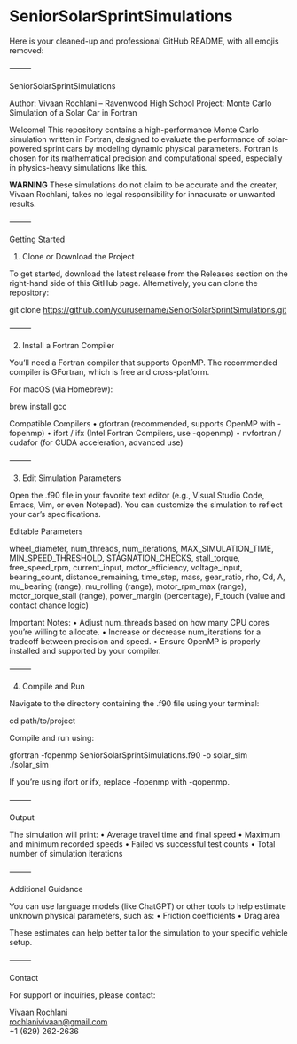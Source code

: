 # SeniorSolarSprintSimulations
Here is your cleaned-up and professional GitHub README, with all emojis removed:

⸻

SeniorSolarSprintSimulations

Author: Vivaan Rochlani – Ravenwood High School
Project: Monte Carlo Simulation of a Solar Car in Fortran

Welcome! This repository contains a high-performance Monte Carlo simulation written in Fortran, designed to evaluate the performance of solar-powered sprint cars by modeling dynamic physical parameters. Fortran is chosen for its mathematical precision and computational speed, especially in physics-heavy simulations like this.

**WARNING** 
These simulations do not claim to be accurate and the creater, Vivaan Rochlani, takes no legal responsibility for innacurate or unwanted results.

⸻

Getting Started

1. Clone or Download the Project

To get started, download the latest release from the Releases section on the right-hand side of this GitHub page. Alternatively, you can clone the repository:

git clone https://github.com/yourusername/SeniorSolarSprintSimulations.git


⸻

2. Install a Fortran Compiler

You’ll need a Fortran compiler that supports OpenMP. The recommended compiler is GFortran, which is free and cross-platform.

For macOS (via Homebrew):

brew install gcc

Compatible Compilers
	•	gfortran (recommended, supports OpenMP with -fopenmp)
	•	ifort / ifx (Intel Fortran Compilers, use -qopenmp)
	•	nvfortran / cudafor (for CUDA acceleration, advanced use)

⸻

3. Edit Simulation Parameters

Open the .f90 file in your favorite text editor (e.g., Visual Studio Code, Emacs, Vim, or even Notepad). You can customize the simulation to reflect your car’s specifications.

Editable Parameters

wheel_diameter, num_threads, num_iterations, MAX_SIMULATION_TIME, 
MIN_SPEED_THRESHOLD, STAGNATION_CHECKS, stall_torque, free_speed_rpm, 
current_input, motor_efficiency, voltage_input, bearing_count, 
distance_remaining, time_step, mass, gear_ratio, rho, Cd, A, 
mu_bearing (range), mu_rolling (range), motor_rpm_max (range), 
motor_torque_stall (range), power_margin (percentage), 
F_touch (value and contact chance logic)

Important Notes:
	•	Adjust num_threads based on how many CPU cores you’re willing to allocate.
	•	Increase or decrease num_iterations for a tradeoff between precision and speed.
	•	Ensure OpenMP is properly installed and supported by your compiler.

⸻

4. Compile and Run

Navigate to the directory containing the .f90 file using your terminal:

cd path/to/project

Compile and run using:

gfortran -fopenmp SeniorSolarSprintSimulations.f90 -o solar_sim
./solar_sim

If you’re using ifort or ifx, replace -fopenmp with -qopenmp.

⸻

Output

The simulation will print:
	•	Average travel time and final speed
	•	Maximum and minimum recorded speeds
	•	Failed vs successful test counts
	•	Total number of simulation iterations

⸻

Additional Guidance

You can use language models (like ChatGPT) or other tools to help estimate unknown physical parameters, such as:
	•	Friction coefficients
	•	Drag area

These estimates can help better tailor the simulation to your specific vehicle setup.

⸻

Contact

For support or inquiries, please contact:

Vivaan Rochlani  
rochlanivivaan@gmail.com  
+1 (629) 262-2636
